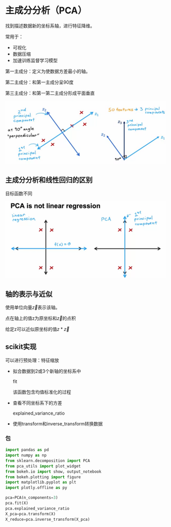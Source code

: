 # 主成分分析（PCA）

找到描述数据新的坐标系轴，进行特征降维。

常用于：

- 可视化
- 数据压缩
- 加速训练监督学习模型

第一主成分：定义为使数据方差最小的轴。

第二主成分：和第一主成分呈90度

第三主成分：和第一第二主成分形成平面垂直

![image-20230224104621028](./%E4%B8%BB%E6%88%90%E5%88%86%E5%88%86%E6%9E%90.assets/image-20230224104621028.png)

## 主成分分析和线性回归的区别

目标函数不同

![image-20230224105609331](./%E4%B8%BB%E6%88%90%E5%88%86%E5%88%86%E6%9E%90.assets/image-20230224105609331.png)

## 轴的表示与近似

使用单位向量$\vec z$表示该轴。

点在轴上的值z为原坐标和$\vec z$的点积

给定z可以近似原坐标的值$z*\vec z$

## scikit实现

可以进行预处理：特征缩放

- 拟合数据到2或3个新轴的坐标系中

  fit

  该函数包含均值标准化的过程

- 查看不同坐标系下的方差

  explained_variance_ratio

- 使用transform和inverse_transform转换数据

### 包

```python
import pandas as pd
import numpy as np
from sklearn.decomposition import PCA
from pca_utils import plot_widget
from bokeh.io import show, output_notebook
from bokeh.plotting import figure
import matplotlib.pyplot as plt
import plotly.offline as py
```



```python
pca=PCA(n_components=3)
pca.fit(X)
pca.explained_variance_ratio
X_pca=pca.transform(X)
X_reduce=pca.inverse_transform(X_pca)

```

